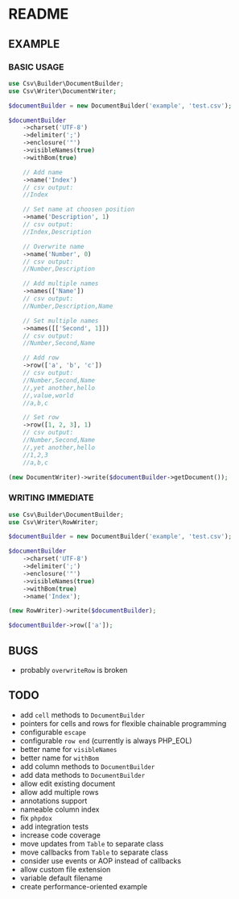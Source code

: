 # README

## EXAMPLE

### BASIC USAGE
``` php
use Csv\Builder\DocumentBuilder;
use Csv\Writer\DocumentWriter;

$documentBuilder = new DocumentBuilder('example', 'test.csv');

$documentBuilder
    ->charset('UTF-8')
    ->delimiter(';')
    ->enclosure('"')
    ->visibleNames(true)
    ->withBom(true)

    // Add name
    ->name('Index')
    // csv output:
    //Index

    // Set name at choosen position
    ->name('Description', 1)
    // csv output:
    //Index,Description

    // Overwrite name
    ->name('Number', 0)
    // csv output:
    //Number,Description

    // Add multiple names
    ->names(['Name'])
    // csv output:
    //Number,Description,Name

    // Set multiple names
    ->names([['Second', 1]])
    // csv output:
    //Number,Second,Name

    // Add row
    ->row(['a', 'b', 'c'])
    // csv output:
    //Number,Second,Name
    //,yet another,hello
    //,value,world
    //a,b,c

    // Set row
    ->row([1, 2, 3], 1)
    // csv output:
    //Number,Second,Name
    //,yet another,hello
    //1,2,3
    //a,b,c

(new DocumentWriter)->write($documentBuilder->getDocument());
```
### WRITING IMMEDIATE
``` php
use Csv\Builder\DocumentBuilder;
use Csv\Writer\RowWriter;

$documentBuilder = new DocumentBuilder('example', 'test.csv');

$documentBuilder
    ->charset('UTF-8')
    ->delimiter(';')
    ->enclosure('"')
    ->visibleNames(true)
    ->withBom(true)
    ->name('Index');

(new RowWriter)->write($documentBuilder);

$documentBuilder->row(['a']);
```

## BUGS
* probably `overwriteRow` is broken

## TODO
* add `cell` methods to `DocumentBuilder`
* pointers for cells and rows for flexible chainable programming
* configurable `escape`
* configurable `row end` (currently is always PHP_EOL)
* better name for `visibleNames`
* better name for `withBom`
* add column methods to `DocumentBuilder`
* add data methods to `DocumentBuilder`
* allow edit existing document
* allow add multiple rows
* annotations support
* nameable column index
* fix `phpdox`
* add integration tests
* increase code coverage
* move updates from `Table` to separate class
* move callbacks from `Table` to separate class
* consider use events or AOP instead of callbacks
* allow custom file extension
* variable default filename
* create performance-oriented example
